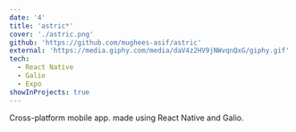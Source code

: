 ```yaml
---
date: '4'
title: 'astric*'
cover: './astric.png'
github: 'https://github.com/mughees-asif/astric'
external: 'https://media.giphy.com/media/daV4z2HV9jNWvqnQxG/giphy.gif'
tech:
  - React Native
  - Galio
  - Expo
showInProjects: true
---
```


Cross-platform mobile app. made using React Native and Galio.
